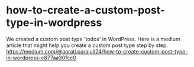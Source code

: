 # how-to-create-a-custom-post-type-in-wordpress
We created a custom post type 'todos' in WordPress. Here is a medium article that might help you create a custom post type step by step. https://medium.com/@aarati.parajuli24/how-to-create-custom-post-type-in-wordpress-c877aa30fcc0
